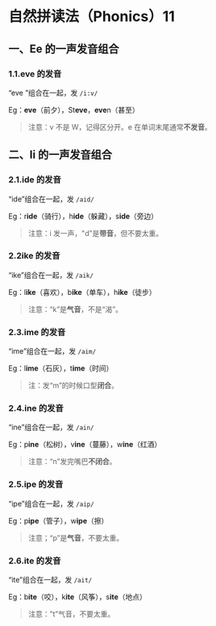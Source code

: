 # 自然拼读法（Phonics）11

## 一、Ee 的一声发音组合

### 1.1.eve 的发音

“eve ”组合在一起，发 `/i:v/`

Eg：**eve**（前夕），St**eve**，**eve**n（甚至）

> 注意：v 不是 W，记得区分开。e 在单词末尾通常**不发音**。

## 二、Ii 的一声发音组合

### 2.1.ide 的发音

“ide”组合在一起，发 `/aid/`

Eg：r**ide**（骑行），h**ide**（躲藏），s**ide**（旁边）

> 注意：i 发一声，"d”是**带音**，但不要太重。

### 2.2ike 的发音

“ike”组合在一起，发 `/aik/`

Eg：l**ike**（喜欢），b**ike**（单车），h**ike**（徒步）

> 注意：“k”是**气音**，不是“渴”。

### 2.3.ime 的发音

“ime”组合在一起，发 `/aim/`

Eg：l**ime**（石灰），t**ime**（时间）

> 注：发“m”的时候口型**闭合**。

### 2.4.ine 的发音

“ine”组合在一起，发 `/ain/`

Eg：p**ine**（松树），v**ine**（蔓藤），w**ine**（红酒）

> 注意：“n”发完嘴巴**不闭合**。

### 2.5.ipe 的发音

“ipe”组合在一起，发 `/aip/`

Eg：p**ipe**（管子），w**ipe**（擦）

> 注意；“p”是**气音**，不要太重。

### 2.6.ite 的发音

“ite”组合在一起，发 `/ait/`

Eg：b**ite**（咬），k**ite**（风筝），s**ite**（地点）

> 注意：”t”气音，不要太重。
